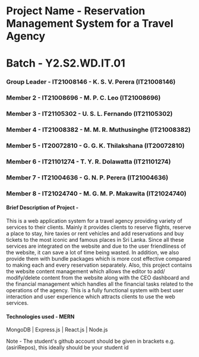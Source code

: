 # Project Name - Reservation Management System for a Travel Agency
# Batch - Y2.S2.WD.IT.01
### Group Leader - IT21008146 - K. S. V. Perera (IT21008146)
### Member 2 - IT21008696 - M. P. C. Leo  (IT21008696)
### Member 3 - IT21105302 - U. S. L. Fernando (IT21105302)
### Member 4 - IT21008382 - M. M. R. Muthusinghe (IT21008382)
### Member 5 - IT20072810 - G. G. K. Thilakshana (IT20072810)
### Member 6 - IT21101274 - T. Y. R. Dolawatta (IT21101274)
### Member 7 - IT21004636 - G. N. P. Perera (IT21004636)
### Member 8 - IT21024740 - M. G. M. P. Makawita (IT21024740)

#### Brief Description of Project - 
This is a web application system for a travel agency providing variety of services to their clients. Mainly it provides clients to reserve flights, reserve a place to stay, hire taxies or rent vehicles and add reservations and buy tickets to the most iconic and famous places in Sri Lanka. Since all these services are integrated on the website and due to the user friendliness of the website, it can save a lot of time being wasted. In addition, we also provide them with bundle packages which is more cost effective compared to making each and every reservation separately.
Also, this project contains the website content management which allows the editor to add/ modify/delete content from the website along with the CEO dashboard and the financial management which handles all the financial tasks related to the operations of the agency.
This is a fully functional system with best user interaction and user experience which attracts clients to use the web services.

#### Technologies used - MERN
MongoDB | Express.js | React.js | Node.js

Note - The student's github account should be given in brackets e.g. (asiriRepos), this ideally should be your student id 


